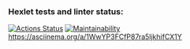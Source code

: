 ### Hexlet tests and linter status:
[![Actions Status](https://github.com/SergeyKapinus/python-project-lvl1/workflows/hexlet-check/badge.svg)](https://github.com/SergeyKapinus/python-project-lvl1/actions)
[![Maintainability](https://api.codeclimate.com/v1/badges/df66c0cbbeca7d822f23/maintainability)](https://codeclimate.com/github/SergeyKapinus/python-project-lvl1//maintainability)
https://asciinema.org/a/1WwYP3FCfP87ra5ljkhifCX1Y
